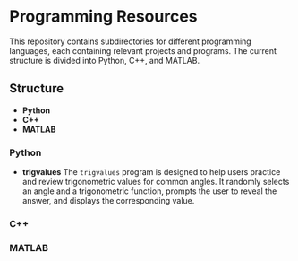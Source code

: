 # Programming Resources

This repository contains subdirectories for different programming languages, each containing relevant projects and programs. The current structure is divided into Python, C++, and MATLAB.

## Structure

- **Python**
- **C++**
- **MATLAB**

### Python
- **trigvalues**
  The `trigvalues` program is designed to help users practice and review trigonometric values for common angles. It randomly selects an angle and a trigonometric function, prompts the user to reveal the answer, and displays the corresponding value.
  
### C++
### MATLAB

